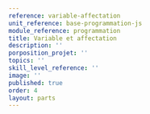 ```yaml
---
reference: variable-affectation
unit_reference: base-programmation-js
module_reference: programmation
title: Variable et affectation
description: ''
porposition_projet: ''
topics: ''
skill_level_reference: ''
image: ''
published: true
order: 4
layout: parts
---
```

